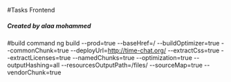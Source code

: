 #Tasks Frontend
<h5>Created by alaa mohammed</h5>

#build command
ng build --prod=true --baseHref=/ --buildOptimizer=true --commonChunk=true --deployUrl=http://time-chat.org/ --extractCss=true --extractLicenses=true --namedChunks=true --optimization=true --outputHashing=all  --resourcesOutputPath=/files/ --sourceMap=true  --vendorChunk=true
